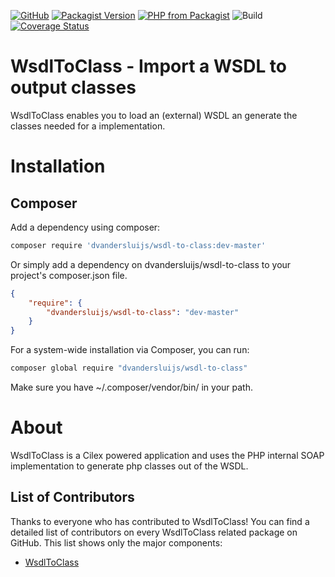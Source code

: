 [![GitHub](https://img.shields.io/github/license/DannyvdSluijs/WsdlToClass)](https://choosealicense.com/licenses/mit/)
[![Packagist Version](https://img.shields.io/packagist/v/dvandersluijs/wsdl-to-class)](https://packagist.org/packages/json-mapper/json-mapper)
[![PHP from Packagist](https://img.shields.io/packagist/php-v/dvandersluijs/wsdl-to-class)](#)
![Build](https://github.com/DannyvdSluijs/WsdlToClass/workflows/Build/badge.svg?branch=master)
[![Coverage Status](https://coveralls.io/repos/github/DannyvdSluijs/WsdlToClass/badge.svg?branch=develop)](https://coveralls.io/github/JsonMapper/JsonMapper?branch=develop)

# WsdlToClass - Import a WSDL to output classes
WsdlToClass enables you to load an (external) WSDL an generate the classes needed for a implementation.

# Installation
## Composer
Add a dependency using composer:
```bash
composer require 'dvandersluijs/wsdl-to-class:dev-master'
```
Or simply add a dependency on dvandersluijs/wsdl-to-class to your project's composer.json file.
```json
{
    "require": {
        "dvandersluijs/wsdl-to-class": "dev-master"
    }
}
```
For a system-wide installation via Composer, you can run:
```bash
composer global require "dvandersluijs/wsdl-to-class"
```
Make sure you have ~/.composer/vendor/bin/ in your path.

# About
WsdlToClass is a Cilex powered application and uses the PHP internal SOAP implementation
to generate php classes out of the WSDL.

## List of Contributors
Thanks to everyone who has contributed to WsdlToClass! You can find a detailed list of contributors on every WsdlToClass related package on GitHub. This list shows only the major components:

* [WsdlToClass](https://github.com/DannyvdSluijs/WsdlToClass/graphs/contributors)
